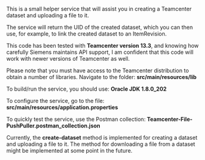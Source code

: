This is a small helper service that will assist you in creating a Teamcenter dataset and uploading a file to it. 

The service will return the UID of the created dataset, which you can then use, for example, to link the created dataset to an ItemRevision.

This code has been tested with **Teamcenter version 13.3**, and knowing how carefully Siemens maintains API support, I am confident that this code will work with newer versions of Teamcenter as well.

Please note that you must have access to the Teamcenter distribution to obtain a number of libraries. Navigate to the folder: **src/main/resources/lib**

To build/run the service, you should use: **Oracle JDK 1.8.0_202** 

To configure the service, go to the file: **src/main/resources/application.properties** 

To quickly test the service, use the Postman collection: **Teamcenter-File-PushPuller.postman_collection.json**

Currently, the **create-dataset** method is implemented for creating a dataset and uploading a file to it. 
The method for downloading a file from a dataset might be implemented at some point in the future.